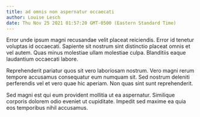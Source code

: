```yaml
---
title: ad omnis non aspernatur occaecati
author: Louise Lesch
date: Thu Nov 25 2021 01:57:20 GMT-0500 (Eastern Standard Time)
---
```

Error unde ipsum magni recusandae velit placeat reiciendis. Error id tenetur voluptas id occaecati. Sapiente sit nostrum sint distinctio placeat omnis et vel autem. Quas minus molestiae ullam molestiae culpa. Blanditiis eaque laudantium occaecati labore.

 Reprehenderit pariatur quos sit vero laboriosam nostrum. Vero magni rerum tempore accusamus consequatur eum numquam sit. Sed nostrum deleniti perferendis vel et vero quae hic aperiam. Non quas sint sunt reprehenderit.

 Sed magni est qui eum provident mollitia ut ea aspernatur. Similique corporis dolorem odio eveniet ut cupiditate. Impedit sed maxime ea quia eos temporibus nihil accusamus.